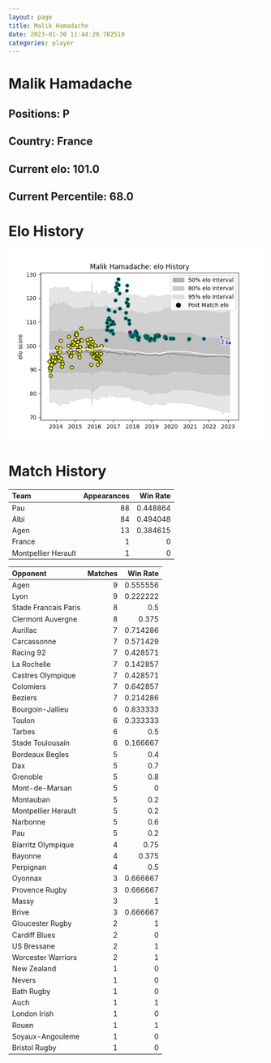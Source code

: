 ```yaml
---  
layout: page  
title: Malik Hamadache  
date: 2023-01-30 11:44:29.782519  
categories: player  
---
```

# Malik Hamadache

## Positions: P

## Country: France

## Current elo: 101.0

## Current Percentile: 68.0

# Elo History


![elo history](history_MalikHamadache.png)
# Match History


| Team                |   Appearances |   Win Rate |
|:--------------------|--------------:|-----------:|
| Pau                 |            88 |   0.448864 |
| Albi                |            84 |   0.494048 |
| Agen                |            13 |   0.384615 |
| France              |             1 |   0        |
| Montpellier Herault |             1 |   0        |

| Opponent             |   Matches |   Win Rate |
|:---------------------|----------:|-----------:|
| Agen                 |         9 |   0.555556 |
| Lyon                 |         9 |   0.222222 |
| Stade Francais Paris |         8 |   0.5      |
| Clermont Auvergne    |         8 |   0.375    |
| Aurillac             |         7 |   0.714286 |
| Carcassonne          |         7 |   0.571429 |
| Racing 92            |         7 |   0.428571 |
| La Rochelle          |         7 |   0.142857 |
| Castres Olympique    |         7 |   0.428571 |
| Colomiers            |         7 |   0.642857 |
| Beziers              |         7 |   0.214286 |
| Bourgoin-Jallieu     |         6 |   0.833333 |
| Toulon               |         6 |   0.333333 |
| Tarbes               |         6 |   0.5      |
| Stade Toulousain     |         6 |   0.166667 |
| Bordeaux Begles      |         5 |   0.4      |
| Dax                  |         5 |   0.7      |
| Grenoble             |         5 |   0.8      |
| Mont-de-Marsan       |         5 |   0        |
| Montauban            |         5 |   0.2      |
| Montpellier Herault  |         5 |   0.2      |
| Narbonne             |         5 |   0.6      |
| Pau                  |         5 |   0.2      |
| Biarritz Olympique   |         4 |   0.75     |
| Bayonne              |         4 |   0.375    |
| Perpignan            |         4 |   0.5      |
| Oyonnax              |         3 |   0.666667 |
| Provence Rugby       |         3 |   0.666667 |
| Massy                |         3 |   1        |
| Brive                |         3 |   0.666667 |
| Gloucester Rugby     |         2 |   1        |
| Cardiff Blues        |         2 |   0        |
| US Bressane          |         2 |   1        |
| Worcester Warriors   |         2 |   1        |
| New Zealand          |         1 |   0        |
| Nevers               |         1 |   0        |
| Bath Rugby           |         1 |   0        |
| Auch                 |         1 |   1        |
| London Irish         |         1 |   0        |
| Rouen                |         1 |   1        |
| Soyaux-Angouleme     |         1 |   0        |
| Bristol Rugby        |         1 |   0        |